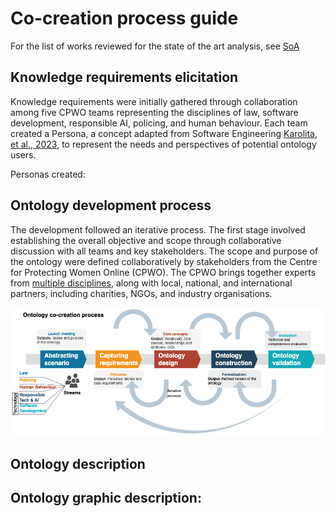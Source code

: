 # Co-creation process guide

For the list of works reviewed for the state of the art analysis, see [SoA](SoA-onlineHarms-taxonomies.csv)

## Knowledge requirements elicitation

Knowledge requirements were initially gathered through collaboration among five CPWO teams representing the disciplines of law, software development, responsible AI, policing, and human behaviour. Each team created a Persona, a concept adapted from Software Engineering [Karolita, et al., 2023](https://doi.org/10.1016/j.infsof.2023.107264), to represent the needs and perspectives of potential ontology users.

Personas created: 

## Ontology development process

The development followed an iterative process. The first stage involved establishing the overall objective and scope through collaborative discussion with all teams and key stakeholders. The scope and purpose of the ontology were defined collaboratively by stakeholders from the Centre for Protecting Women Online (CPWO). The CPWO brings together experts from [multiple disciplines](https://university.open.ac.uk/centres/protecting-women-online/team), along with local, national, and international partners, including charities, NGOs, and industry organisations.

![Ontology development graphic description](ontology-approach.png?raw=true "Ontology development graphic description")


## Ontology description


## Ontology graphic description:





